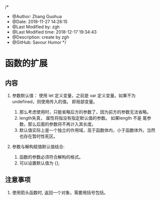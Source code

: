 /*
* @Author: Zhang Guohua
* @Date:   2018-11-27 14:28:15
* @Last Modified by:   zgh
* @Last Modified time: 2018-12-17 19:34:43
* @Description: create by zgh
* @GitHub: Savour Humor
*/
# 函数的扩展

## 内容
1. 参数默认值： 使用 let 定义变量，之前是 var 定义变量。如果不为 undefined，则使用传入的值。 即局部变量。
    1. 那么考虑使用时，只能省略后方的参数了，因为前方的参数无法省略。
    2. length失真， 属性将指没有指定默认值的参数。 如果length 不是 尾参数，那么后面的参数将不再计入其长度。
    3. 默认值实际上是一个独立的作用域，高于函数体内，小于函数体外。当然也存在暂时性死区。

2. 参数与解构赋值默认值结合: 
    1. 函数的参数必须符合解构的格式。
    2. 可以设置默认值为 {};


## 注意事项
1. 使用箭头函数时, 返回一个对象，需要用括号包括。